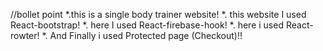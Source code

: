 //bollet point 
*.this is a single body trainer website!
*. this website I used React-bootstrap!
*. here I used React-firebase-hook!
*. here i used React-rowter!
*. And Finally i used Protected page (Checkout)!!